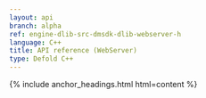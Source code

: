 ```yaml
---
layout: api
branch: alpha
ref: engine-dlib-src-dmsdk-dlib-webserver-h
language: C++
title: API reference (WebServer)
type: Defold C++
---
```

{% include anchor_headings.html html=content %}